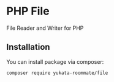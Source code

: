 # PHP File

File Reader and Writer for PHP

## Installation

You can install package via composer:

```
composer require yukata-roommate/file
```
